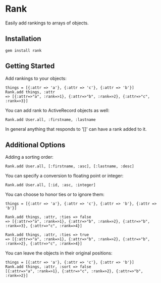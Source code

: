 # Rank

Easily add rankings to arrays of objects.

## Installation

    gem install rank

## Getting Started

Add rankings to your objects:

    things = [{:attr => 'a'}, {:attr => 'c'}, {:attr => 'b'}]
    Rank.add things, :attr
    => [{:attr=>"a", :rank=>1}, {:attr=>"b", :rank=>2}, {:attr=>"c", :rank=>3}]
    
You can add rank to ActiveRecord objects as well:

    Rank.add User.all, :firstname, :lastname
    
In general anything that responds to '[]' can have a rank added to it.

## Additional Options

Adding a sorting order:
    
    Rank.add User.all, [:firstname, :asc], [:lastname, :desc]
    
You can specify a conversion to floating point or integer:

    Rank.add User.all, [:id, :asc, :integer]
        
You can choose to honor ties or to ignore them:

    things = [{:attr => 'a'}, {:attr => 'c'}, {:attr => 'b'}, {:attr => 'b'}]
    
    Rank.add things, :attr, :ties => false
    => [{:attr=>"a", :rank=>1}, {:attr=>"b", :rank=>2}, {:attr=>"b", :rank=>3}, {:attr=>"c", :rank=>4}]
    
    Rank.add things, :attr, :ties => true
    => [{:attr=>"a", :rank=>1}, {:attr=>"b", :rank=>2}, {:attr=>"b", :rank=>2}, {:attr=>"c", :rank=>4}]
    
You can leave the objects in their original positions:

    things = [{:attr => 'a'}, {:attr => 'c'}, {:attr => 'b'}]
    Rank.add things, :attr, :sort => false
    [{:attr=>"a", :rank=>1}, {:attr=>"c", :rank=>2}, {:attr=>"b", :rank=>2}]